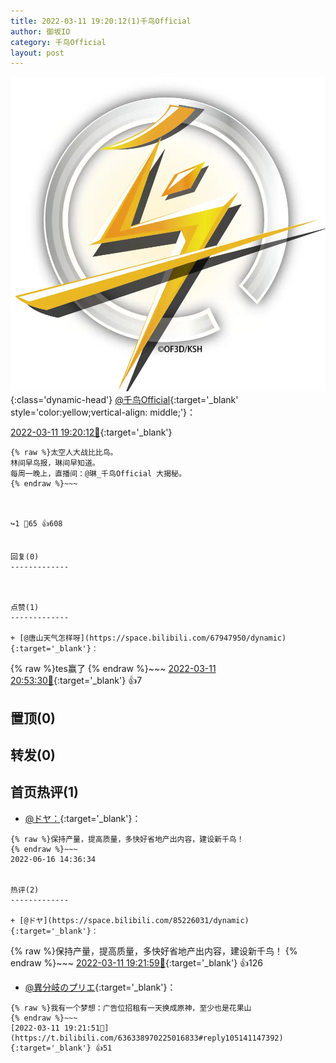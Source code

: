 ```yaml
---
title: 2022-03-11 19:20:12(1)千鸟Official
author: 御坂IO
category: 千鸟Official
layout: post
---
```


![img](/images/d7235309f85c0e1aec9d4ca9b6be983202228f8e.jpg){:class='dynamic-head'}
[@千鸟Official](https://space.bilibili.com/553771121/dynamic){:target='_blank' style='color:yellow;vertical-align: middle;'}：

[2022-03-11 19:20:12🔗](https://t.bilibili.com/636338970225016833){:target='_blank'}

~~~
{% raw %}太空人大战比比鸟。
林间早鸟报，琳间早知道。
每周一晚上，直播间：@琳_千鸟Official 大揭秘。
{% endraw %}~~~



↪️1 💬65 👍608


回复(0)
-------------



点赞(1)
-------------

+ [@唐山天气怎样呀](https://space.bilibili.com/67947950/dynamic){:target='_blank'}：
~~~
{% raw %}tes赢了
{% endraw %}~~~
[2022-03-11 20:53:30🔗](https://t.bilibili.com/636338970225016833#reply105150937456){:target='_blank'} 👍7


置顶(0)
-------------



转发(0)
-------------



首页热评(1)
-------------

+ [@ドヤ：](https://space.bilibili.com/85226031/dynamic){:target='_blank'}：
~~~
{% raw %}保持产量，提高质量，多快好省地产出内容，建设新千鸟！
{% endraw %}~~~
2022-06-16 14:36:34


热评(2)
-------------

+ [@ドヤ](https://space.bilibili.com/85226031/dynamic){:target='_blank'}：
~~~
{% raw %}保持产量，提高质量，多快好省地产出内容，建设新千鸟！
{% endraw %}~~~
[2022-03-11 19:21:59🔗](https://t.bilibili.com/636338970225016833#reply105141033216){:target='_blank'} 👍126
+ [@異分岐のプリエ](https://space.bilibili.com/1056997306/dynamic){:target='_blank'}：
~~~
{% raw %}我有一个梦想：广告位招租有一天换成原神，至少也是花果山
{% endraw %}~~~
[2022-03-11 19:21:51🔗](https://t.bilibili.com/636338970225016833#reply105141147392){:target='_blank'} 👍51


